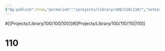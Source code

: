 ```yaml
---
{"dg-publish":true,"permalink":"/projects/library/100/110/110/","noteIcon":"0","created":"2024-01-24T15:24:09.123+09:00","updated":"2024-02-05T10:53:07.687+09:00"}
---
```


#[[Projects/Library/100/100\|100]]#[[Projects/Library/100/110/110\|110]]
# 110

